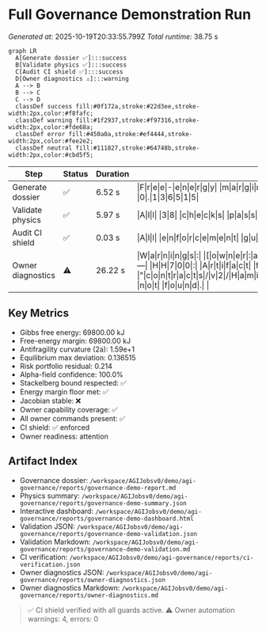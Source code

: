 # Full Governance Demonstration Run
*Generated at:* 2025-10-19T20:33:55.799Z
*Total runtime:* 38.75 s

```mermaid
graph LR
  A[Generate dossier ✅]:::success
  B[Validate physics ✅]:::success
  C[Audit CI shield ✅]:::success
  D[Owner diagnostics ⚠️]:::warning
  A --> B
  B --> C
  C --> D
  classDef success fill:#0f172a,stroke:#22d3ee,stroke-width:2px,color:#f8fafc;
  classDef warning fill:#1f2937,stroke:#f97316,stroke-width:2px,color:#fde68a;
  classDef error fill:#450a0a,stroke:#ef4444,stroke-width:2px,color:#fee2e2;
  classDef neutral fill:#111827,stroke:#64748b,stroke-width:2px,color:#cbd5f5;
```

| Step | Status | Duration | Details |
| --- | --- | --- | --- |
| Generate dossier | ✅ | 6.52 s | \|F\|r\|e\|e\|-\|e\|n\|e\|r\|g\|y\| \|m\|a\|r\|g\|i\|n\| \|6\|9\|8\|0\|0\|.\|0\|0\| \|k\|J\| \|·\| \|M\|a\|x\| \|m\|e\|t\|h\|o\|d\| \|d\|e\|v\|i\|a\|t\|i\|o\|n\| \|0\|.\|1\|3\|6\|5\|1\|5\| |
| Validate physics | ✅ | 5.97 s | \|A\|l\|l\| \|3\|8\| \|c\|h\|e\|c\|k\|s\| \|p\|a\|s\|s\|e\|d\| |
| Audit CI shield | ✅ | 0.03 s | \|A\|l\|l\| \|e\|n\|f\|o\|r\|c\|e\|m\|e\|n\|t\| \|g\|u\|a\|r\|d\|s\| \|l\|o\|c\|k\|e\|d\|.\| |
| Owner diagnostics | ⚠️ | 26.22 s | \|W\|a\|r\|n\|i\|n\|g\|s\|:\| \|[\|o\|w\|n\|e\|r\|:\|a\|u\|d\|i\|t\|-\|h\|a\|m\|i\|l\|t\|o\|n\|i\|a\|n\|]\| \|E\|R\|R\|O\|R\| \|@\| \|$\|.\|o\|n\|C\|h\|a\|i\|n\| \|—\| \|H\|H\|7\|0\|0\|:\| \|A\|r\|t\|i\|f\|a\|c\|t\| \|f\|o\|r\| \|c\|o\|n\|t\|r\|a\|c\|t\| \|"\|c\|o\|n\|t\|r\|a\|c\|t\|s\|/\|v\|2\|/\|H\|a\|m\|i\|l\|t\|o\|n\|i\|a\|n\|M\|o\|n\|i\|t\|o\|r\|.\|s\|o\|l\|:\|H\|a\|m\|i\|l\|t\|o\|n\|i\|a\|n\|M\|o\|n\|i\|t\|o\|r\|"\| \|n\|o\|t\| \|f\|o\|u\|n\|d\|.\| \||\| \|C\|r\|o\|s\|s\|-\|c\|h\|e\|c\|k\| \|m\|i\|s\|m\|a\|t\|c\|h\|:\| \|m\|i\|s\|s\|i\|o\|n\| \|a\|l\|i\|g\|n\|m\|e\|n\|t\|.\| \||\| \|[\|r\|e\|w\|a\|r\|d\|-\|e\|n\|g\|i\|n\|e\|:\|r\|e\|p\|o\|r\|t\|]\| \|E\|R\|R\|O\|R\| \|@\| \|$\|.\|o\|n\|C\|h\|a\|i\|n\| \|—\| \|H\|H\|7\|0\|0\|:\| \|A\|r\|t\|i\|f\|a\|c\|t\| \|f\|o\|r\| \|c\|o\|n\|t\|r\|a\|c\|t\| \|"\|c\|o\|n\|t\|r\|a\|c\|t\|s\|/\|v\|2\|/\|R\|e\|w\|a\|r\|d\|E\|n\|g\|i\|n\|e\|M\|B\|.\|s\|o\|l\|:\|R\|e\|w\|a\|r\|d\|E\|n\|g\|i\|n\|e\|M\|B\|"\| \|n\|o\|t\| \|f\|o\|u\|n\|d\|.\| \||\| \|[\|o\|w\|n\|e\|r\|:\|u\|p\|g\|r\|a\|d\|e\|-\|s\|t\|a\|t\|u\|s\|]\| \|S\|K\|I\|P\|P\|E\|D\| \|@\| \|$\|.\|o\|n\|C\|h\|a\|i\|n\| \|—\| \|N\|o\| \|t\|i\|m\|e\|l\|o\|c\|k\| \|a\|d\|d\|r\|e\|s\|s\| \|a\|v\|a\|i\|l\|a\|b\|l\|e\|.\| \||\| \|[\|o\|w\|n\|e\|r\|:\|c\|o\|m\|p\|l\|i\|a\|n\|c\|e\|-\|r\|e\|p\|o\|r\|t\|]\| \|S\|K\|I\|P\|P\|E\|D\| \|@\| \|$\|.\|o\|n\|C\|h\|a\|i\|n\| \|—\| \|N\|o\| \|t\|a\|x\| \|p\|o\|l\|i\|c\|y\| \|a\|d\|d\|r\|e\|s\|s\| \|c\|o\|n\|f\|i\|g\|u\|r\|e\|d\|.\| |

## Key Metrics
- Gibbs free energy: 69800.00 kJ
- Free-energy margin: 69800.00 kJ
- Antifragility curvature (2a): 1.59e+1
- Equilibrium max deviation: 0.136515
- Risk portfolio residual: 0.214
- Alpha-field confidence: 100.0%
- Stackelberg bound respected: ✅
- Energy margin floor met: ✅
- Jacobian stable: ❌
- Owner capability coverage: ✅
- All owner commands present: ✅
- CI shield: ✅ enforced
- Owner readiness: attention

## Artifact Index
- Governance dossier: `/workspace/AGIJobsv0/demo/agi-governance/reports/governance-demo-report.md`
- Physics summary: `/workspace/AGIJobsv0/demo/agi-governance/reports/governance-demo-summary.json`
- Interactive dashboard: `/workspace/AGIJobsv0/demo/agi-governance/reports/governance-demo-dashboard.html`
- Validation JSON: `/workspace/AGIJobsv0/demo/agi-governance/reports/governance-demo-validation.json`
- Validation Markdown: `/workspace/AGIJobsv0/demo/agi-governance/reports/governance-demo-validation.md`
- CI verification: `/workspace/AGIJobsv0/demo/agi-governance/reports/ci-verification.json`
- Owner diagnostics JSON: `/workspace/AGIJobsv0/demo/agi-governance/reports/owner-diagnostics.json`
- Owner diagnostics Markdown: `/workspace/AGIJobsv0/demo/agi-governance/reports/owner-diagnostics.md`

> ✅ CI shield verified with all guards active.
> ⚠️ Owner automation warnings: 4, errors: 0